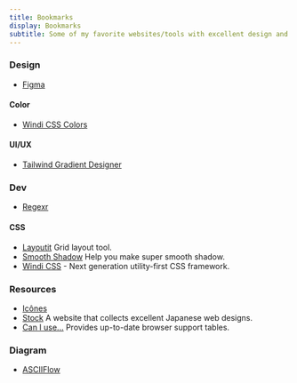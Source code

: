 ```yaml
---
title: Bookmarks
display: Bookmarks
subtitle: Some of my favorite websites/tools with excellent design and UX that I highly recommend
---
```


### Design

- [Figma](https://www.figma.com/)

#### Color

- [Windi CSS Colors](https://windicss.org/utilities/colors.html)

#### UI/UX

- [Tailwind Gradient Designer](https://tailwind-gradient-designer.csspost.com/)

### Dev

- [Regexr](https://regexr.com/)

#### CSS

- [Layoutit](https://grid.layoutit.com/) Grid layout tool.
- [Smooth Shadow](https://shadows.brumm.af/) Help you make super smooth shadow.
- [Windi CSS](https://windicss.org/) - Next generation utility-first CSS framework.

### Resources

- [Icônes](http://icones.js.org/)
- [Stock](https://stock.pulpxstyle.com/) A website that collects excellent Japanese web designs.
- [Can I use...](https://caniuse.com/) Provides up-to-date browser support tables.

### Diagram

- [ASCIIFlow](https://asciiflow.com/)
